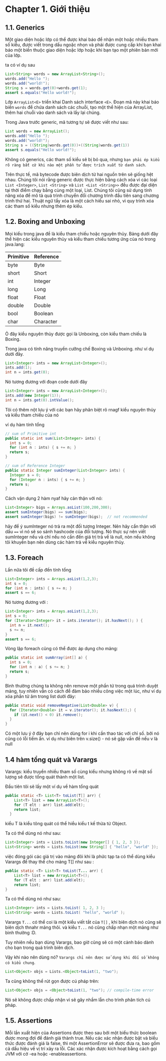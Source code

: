 # Chapter 1. Giới thiệu

## 1.1. Generics

Một giao diện hoặc lớp có thể được khai báo để nhận một hoặc nhiều tham số kiểu, được viết trong dấu ngoặc nhọn và phải được cung cấp khi bạn khai báo một biến thuộc giao diện hoặc lớp hoặc khi bạn tạo một phiên bản mới của lớp.

ta có ví dụ sau

```java
List<String> words = new ArrayList<String>();
words.add("Hello ");
words.add("world!");
String s = words.get(0)+words.get(1);
assert s.equals("Hello world!");
```

Lớp `ArrayList<E>` triển khai Danh sách interface `<E>`. Đoạn mã này khai báo biến `words` để chứa danh sách các chuỗi, tạo một thể hiện của ArrayList, thêm hai chuỗi vào danh sách và lấy lại chúng.

Trong Java trước generic, mã tương tự sẽ được viết như sau:

```java
List words = new ArrayList();
words.add("Hello ");
words.add("world!");
String s = ((String)words.get(0))+((String)words.get(1))
assert s.equals("Hello world!");
```

Không có generics, các tham số kiểu sẽ bị bỏ qua, nhưng `bạn phải ép kiểu rõ ràng bất cứ khi nào một phần tử được trích xuất từ danh sách`.

Trên thực tế, mã bytecode được biên dịch từ hai nguồn trên sẽ giống hệt nhau. Chúng tôi nói rằng generic được thực hiện bằng cách xóa vì các loại `List <Integer>`, `List <String>` và `List <List <String>>` đều được đại diện tại thời điểm chạy bằng cùng một loại, List. Chúng tôi cũng sử dụng tính năng xóa để mô tả quá trình chuyển đổi chương trình đầu tiên sang chương trình thứ hai. Thuật ngữ tẩy xóa là một cách hiểu sai nhỏ, vì quy trình xóa các tham số kiểu nhưng thêm ép kiểu.

## 1.2. Boxing and Unboxing

Mọi kiểu trong java đề là kiểu tham chiếu hoặc nguyên thủy. Bảng dưới đây thể hiện các kiểu nguyên thủy và kiểu tham chiếu tương ứng của nó trong java.lang:

|Primitive|Reference|
|---------|---------
|byte|Byte|
|short|Short|
|int|Integer|
|long|Long|
|float|Float|
|double|Double|
|bool| Boolean|
|char|Character|

Ỏ đây kiểu nguyên thủy được gọi là Unboxing, còn kiểu tham chiếu là Boxing.

Trong java có tính năng truyền cưỡng chế Boxing và Unboxing. như ví dụ dưới đây.

```java
List<Integer> ints = new ArrayList<Integer>();
ints.add(1);
int n = ints.get(0);
```

Nó tương đương với đoạn code dưới đây

```java
List<Integer> ints = new ArrayList<Integer>();
ints.add(new Integer(1));
int n = ints.get(0).intValue();
```

Tôi có thêm nột lưu ý với các bạn hãy phân biệt rõ rnagf kiểu nguyên thủy và kiểu tham chiếu của nó

ví dụ hàm tính tổng

```java
// sum of Primitive int
public static int sum(List<Integer> ints) {
  int s = 0;
  for (int n : ints) { s += n; }
  return s;
}

// sum of Reference Integer
public static Integer sumInteger(List<Integer> ints) {
  Integer s = 0;
  for (Integer n : ints) { s += n; }
  return s;
}
```

Cách vận dụng 2 hàm nyaf hãy cản thận với nó:

```java
List<Integer> bigs = Arrays.asList(100,200,300);
assert sumInteger(bigs) == sum(bigs);
assert sumInteger(bigs) != sumInteger(bigs);  // not recommended
```

hãy để ý sumInteger nó trả ra một đối tượng Integer. Nên hãy cẩn thận với dấu `==` vì nó sẽ so sánh hashcode của đối tượng. Nó thực sự nên viết sumInteger nếu và chỉ nếu nó cần đến giá trị trả về là null, nòn nếu không tôi khuyên bạn nên dùng các hàm trả về kiểu nguyên thủy.

## 1.3. Foreach

Lần nữa tôi đề cấp đến tính tổng

```java
List<Integer> ints = Arrays.asList(1,2,3);
int s = 0;
for (int n : ints) { s += n; }
assert s == 6;
```

Nó tương đương với :

```java
List<Integer> ints = Arrays.asList(1,2,3);
int s = 0;
for (Iterator<Integer> it = ints.iterator(); it.hasNext(); ) {
  int n = it.next();
  s += n;
}
assert s == 6;
```

Vòng lặp foreach cũng có thể được áp dụng cho mảng:

```java
public static int sumArray(int[] a) {
  int s = 0;
  for (int n : a) { s += n; }
  return s;
}
```

Bình thường chúng ta không nên remove một phần tử trong quá trình duyệt mảng, tuy nhiên vẫn có cách để đảm bảo nhiều công việc một lúc, như ví dụ xóa phần tử âm trong list dưới đây:

```java
public static void removeNegative(List<Double> v) {
  for (Iterator<Double> it = v.iterator(); it.hasNext();) {
    if (it.next() < 0) it.remove();
  }
}
```

Có một lưu ý ở đây bạn chỉ nên dùng for i khi cần thao tác với chỉ số. bởi nó cũng có lỗi tiềm ẩn. ví dụ như biên trên v.size() - nó sẽ gặp vấn đề nếu v là null

## 1.4 hàm tổng quát và Varargs

Varargs: kiểu truyền nhiều tham số cùng kiểu nhưng không rõ về mặt số lượng sẽ được tổng quát thành một list.

Đầu tiên tôi sẽ lấy một ví dụ về hàm tổng quát

```java
public static <T> List<T> toList(T[] arr) {
    List<T> list = new ArrayList<T>();
    for (T elt : arr) list.add(elt);
    return list;
  }
```

kiểu T là kiểu tông quát có thể hiểu kiểu t kế thừa từ Object.

Ta có thể dùng nó như sau:

```java
List<Integer> ints = Lists.toList(new Integer[] { 1, 2, 3 });
List<String> words = Lists.toList(new String[] { "hello", "world" });
```

việc đóng gói các giá trị vào mảng đôi khi là phức tạp ta có thể dùng kiểu Varargs để thay thế cho mảng T[] như sau :

```java
public static <T> List<T> toList(T... arr) {
    List<T> list = new ArrayList<T>();
    for (T elt : arr) list.add(elt);
    return list;
}
```

Ta có thể dùng nó như sau:

```java
List<Integer> ints = Lists.toList( 1, 2, 3 );
List<String> words = Lists.toList( "hello", "world" );
```

Varargs `T...` có thể coi là một kiểu viết tắt của `T[]` , khi biên dịch nó cũng sẽ biên dịch thnahr mảng thôi. và kiểu `T...` nó cũng chấp nhạn một mảng như bình thường :D.

Tuy nhiên nếu bạn dùng Varargs, bao giờ cũng sẽ có một cảnh báo dành cho bạn trong quá trình biên dịch.

Vậy khi nào nên dùng nó? `Varargs chỉ nên được sử dụng khi đối số không có kiểu chung`.

```java
List<Object> objs = Lists.<Object>toList(1, "two");
```

Ta cũng không thể rút gọn được cú pháp trên:

```java
List<Object> objs = <Object>toList(1, "two"); // compile-time error
```

Nó sẽ không được chấp nhận vì sẽ gây nhầm lẫn cho trình phân tích cú pháp.

## 1.5. Assertions

Mỗi lần xuất hiện của Assertions được theo sau bởi một biểu thức boolean được mong đợi để đánh giá thành true. Nếu các xác nhận được bật và biểu thức được đánh giá là false, thì một AssertionError sẽ được đưa ra, bao gồm cả dấu hiệu về vị trí xảy ra lỗi. Các xác nhận được kích hoạt bằng cách gọi JVM với cờ -ea hoặc -enableassertions.
